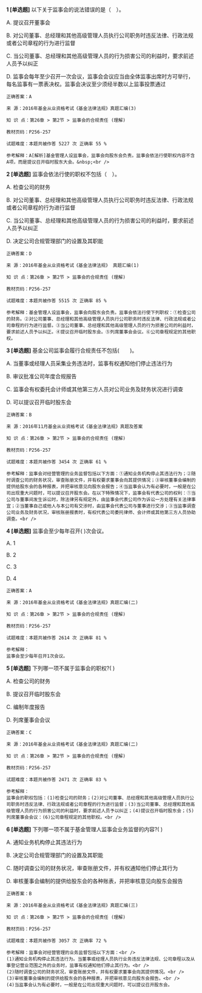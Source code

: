**1 [单选题]** 以下关于监事会的说法错误的是（　）。 

A. 提议召开董事会&nbsp;

B. 对公司董事、总经理和其他高级管理人员执行公司职务时违反法律、行政法规或者公司章程的行为进行监督&nbsp;

C. 当公司董事、总经理和其他高级管理人员的行为损害公司的利益时，要求前述人员予以纠正&nbsp;

D. 监事会每年至少召开一次会议，监事会会议应当由全体监事出席时方可举行，每名监事有一票表决权。监事会决议至少须经半数以上监事投票通过&nbsp;

```
正确答案：A

来 源：2016年基金从业资格考试《基金法律法规》真题汇编(3)

知 识 点：第26章 > 第2节 > 监事会的合规责任 (理解)

教材页码：P256-257

试题难度：本题共被作答 5227 次 正确率 55 %

参考解释：A[解析]基金管理人设监事会，监事会向股东会负责。监事会依法行使职权内容不含A项，而是提议召开临时股东大会。&nbsp;<br />
```


**2 [单选题]** 监事会依法行使的职权不包括（&emsp;）。 

A. 检查公司的财务&nbsp;

B. 对公司董事、总经理和其他高级管理人员执行公司职务时违反法律、行政法规或者公司章程的行为进行监督&nbsp;

C. 当公司董事、总经理和其他高级管理人员的行为损害公司的利益时，要求前述人员予以纠正&nbsp;

D. 决定公司合规管理部门的设置及其职能&nbsp;

```
正确答案：D

来 源：2016年基金从业资格考试《基金法律法规》 真题汇编(1)

知 识 点：第26章 > 第2节 > 监事会的合规责任 (理解)

教材页码：P256-257

试题难度：本题共被作答 5515 次 正确率 85 %

参考解释：基金管理人设监事会，监事会向股东会负责。监事会依法行使下列职权：①检查公司的财务。②对公司董事、总经理和其他高级管理人员执行公司职务时违反法律、行政法规或者公司章程的行为进行监督。③当公司董事、总经理和其他高级管理人员的行为损害公司的利益时，要求前述人员予以纠正。④提议召开临时股东会。⑤列席董事会会议。⑥公司章程规定的其他职权。
```


**3 [单选题]** 基金公司监事会履行合规责任不包括(&emsp;&emsp;)。

A. 当董事或经理人员采集业务违法时，监事有权通知他们停止违法行为

B. 审议批准公司年度合规报告

C. 监事会有权委托会计师或其他第三方人员对公司业务及财务状况进行调查

D. 可以提议召开临时股东会

```
正确答案：B

来 源：2016年11月基金从业资格考试《基金法律法规》真题及答案

知 识 点：第26章 > 第2节 > 监事会的合规责任 (理解)

教材页码：P256-257

试题难度：本题共被作答 3454 次 正确率 61 %

参考解释：监事会对经营管理的业务监督包括以下方面：①通知业务机构停止其违法行为；②随时调查公司的财务状况，审查账册文件，并有权要求董事会向其提供情况；③审核董事会编制的提供给股东会的各种报表，并把审核意见向股东会报告；④当监事会认为有必要时，一般是在公司出现重大问题时，可以提议召开股东会。在以下特殊情况下，监事会有代表公司的权利：①当公司与董事间发生诉讼时，除法律另有规定外，由监事会代表公司作为诉讼一方处理有关法律事宜；②当董事自己或他人与本公司有交涉时，由监事会代表公司与董事进行交涉；③当监事调查公司业务及财务状况，审核账册报表时，有权代表公司委托律师、会计师或其他第三方人员协助调查。<br />
```


**4 [单选题]** 
监事会至少每年召开( )次会议。

A. 1

B. 2

C. 3

D. 4

```
正确答案：A

来 源：2016年基金从业资格考试《基金法律法规》真题汇编(二)

知 识 点：第26章 > 第2节 > 监事会的合规责任 (理解)

教材页码：P256-257

试题难度：本题共被作答 2614 次 正确率 81 %

参考解释：
监事会至少每年召开1次会议。
```


**5 [单选题]** 
下列哪一项不属于监事会的职权?( )

A. 检查公司的财务

B. 提议召开临时股东会

C. 编制年度报告

D. 列席董事会会议

```
正确答案：C

来 源：2016年基金从业资格考试《基金法律法规》真题汇编(二)

知 识 点：第26章 > 第2节 > 监事会的合规责任 (理解)

教材页码：P256-257

试题难度：本题共被作答 2471 次 正确率 83 %

参考解释：
监事会的职权包括：(1)检查公司的财务；(2)对公司董事、总经理和其他高级管理人员执行公司职务时违反法律、行政法规或者公司章程的行为进行监督；(3)当公司董事、总经理和其他高级管理人员的行为损害公司的利益时，要求前述人员予以纠正；(4)提议召开临时股东会；(5)列席董事会会议：(6)公司章程规定的其他职权。<br />

```


**6 [单选题]** 下列哪一项不属于基金管理人监事会业务监督的内容?(       )

A. 通知业务机构停止其违法行为

B. 决定公司合规管理部门的设置及其职能

C. 随时调查公司的财务状况，审查账册文件，并有权通知他们停止其行为

D. 审核董事会编制的提供给股东会的各种账表，并把审核意见向股东会报告

```
正确答案：B

来 源：2016年基金从业资格考试《基金法律法规》真题汇编(三)

知 识 点：第26章 > 第2节 > 监事会的合规责任 (理解)

教材页码：P256-257

试题难度：本题共被作答 3057 次 正确率 72 %

参考解释：监事会对经营管理的业务监督包括以下方面：<br />
(1)通知业务机构停止其违法行为。当董事或经理人员执行业务违反法律法规、公司章程以及从事登记营业范围之外的业务时，监事有权通知他们停止其行为。<br />
(2)随时调查公司的财务状况，审查账册文件，并有权要求董事会向其提供情况。<br />
(3)审核董事会编制的提供给股东会的各种报表，并把审核意见向股东会报告。<br />
(4)当监事会认为有必要时，一般是在公司出现重大问题时，可以提议召开股东会。
```

